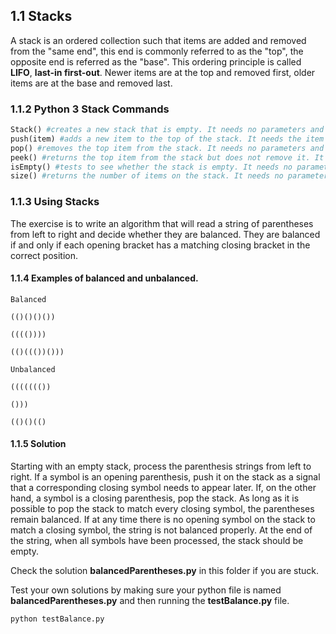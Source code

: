 ## 1.1 Stacks
A stack is an ordered collection such that items are added and removed from the "same end", this end is commonly referred to as the "top", the opposite end is referred as the "base". This ordering principle is called **LIFO**, **last-in first-out**. Newer items are at the top and removed first, older items are at the base and removed last.

### 1.1.2 Python 3 Stack Commands
```python
Stack() #creates a new stack that is empty. It needs no parameters and returns an empty stack.
push(item) #adds a new item to the top of the stack. It needs the item and returns nothing.
pop() #removes the top item from the stack. It needs no parameters and returns the item. The stack is modified.
peek() #returns the top item from the stack but does not remove it. It needs no parameters. The stack is not modified.
isEmpty() #tests to see whether the stack is empty. It needs no parameters and returns a boolean value.
size() #returns the number of items on the stack. It needs no parameters and returns an integer.
```

### 1.1.3 Using Stacks
The exercise is to write an algorithm that will read a string of parentheses from left to right and decide whether they are balanced. They are balanced if and only if each opening bracket has a matching closing bracket in the correct position.

#### 1.1.4 Examples of balanced and unbalanced.
```
Balanced

(()()()())

(((())))

(()((())()))
```

```
Unbalanced

((((((())

()))

(()()(()
```

#### 1.1.5 Solution
Starting with an empty stack, process the parenthesis strings from left to right. If a symbol is an opening parenthesis, push it on the stack as a signal that a corresponding closing symbol needs to appear later. If, on the other hand, a symbol is a closing parenthesis, pop the stack. As long as it is possible to pop the stack to match every closing symbol, the parentheses remain balanced. If at any time there is no opening symbol on the stack to match a closing symbol, the string is not balanced properly. At the end of the string, when all symbols have been processed, the stack should be empty.

Check the solution **balancedParentheses.py** in this folder if you are stuck.

Test your own solutions by making sure your python file is named **balancedParentheses.py** and then running the **testBalance.py** file.

```python
python testBalance.py
```